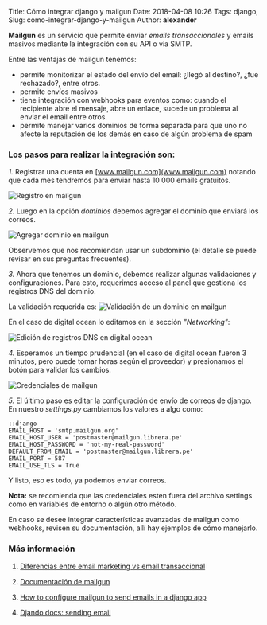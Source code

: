 Title: Cómo integrar django y mailgun
Date: 2018-04-08 10:26
Tags: django,
Slug: como-integrar-django-y-mailgun
Author: __alexander__

**Mailgun** es un servicio que permite enviar *emails transaccionales* y emails masivos mediante la integración con su API o via SMTP.

Entre las ventajas de mailgun tenemos:

- permite monitorizar el estado del envío del email: ¿llegó al destino?, ¿fue rechazado?, entre otros.
- permite envíos masivos
- tiene integración con webhooks para eventos como: cuando el recipiente abre el mensaje, abre un enlace, sucede un problema al enviar el email entre otros.
- permite manejar varios dominios de forma separada para que uno no afecte la reputación de los demás en caso de algún problema de spam

### Los pasos para realizar la integración son:

*1.* Registrar una cuenta en [www.mailgun.com](www.mailgun.com) notando que cada mes tendremos para enviar hasta 10 000 emails gratuitos.

![Registro en mailgun][mailgun-registro]

*2.* Luego en la opción *dominios* debemos agregar el dominio que enviará los correos.

![Agregar dominio en mailgun][mailgun-dominio]

Observemos que nos recomiendan usar un subdominio (el detalle se puede revisar en sus preguntas frecuentes).

*3.* Ahora que tenemos un dominio, debemos realizar algunas validaciones y configuraciones. Para esto, requerimos acceso al panel que gestiona los registros DNS del dominio.

La validación requerida es:
![Validación de un dominio en mailgun][mailgun-validar-dominio]

En el caso de digital ocean lo editamos en la sección *"Networking"*:

![Edición de registros DNS en digital ocean][digital-ocean-dns]

*4.* Esperamos un tiempo prudencial (en el caso de digital ocean fueron 3 minutos, pero puede tomar horas según el proveedor) y presionamos el botón para validar los cambios.

![Credenciales de mailgun][mailgun-credenciales]

*5.* El último paso es editar la configuración de envío de correos de django. En nuestro *settings.py* cambiamos los valores a algo como:

~~~
::django
EMAIL_HOST = 'smtp.mailgun.org'
EMAIL_HOST_USER = 'postmaster@mailgun.librera.pe'
EMAIL_HOST_PASSWORD = 'not-my-real-password'
DEFAULT_FROM_EMAIL = 'postmaster@mailgun.librera.pe'
EMAIL_PORT = 587
EMAIL_USE_TLS = True
~~~

Y listo, eso es todo, ya podemos enviar correos.

**Nota:** se recomienda que las credenciales esten fuera del archivo settings como en variables de entorno o algún otro método.

En caso se desee integrar características avanzadas de mailgun como 
webhooks, revisen su documentación, allí hay ejemplos de cómo manejarlo.

### Más información

1. [Diferencias entre email marketing vs email transaccional][email-marketing-transaccional]

2. [Documentación de mailgun][mailgun-docs]

3. [How to configure mailgun to send emails in a django app][mailgun-django]

4. [Djando docs: sending email][django-docs]

[email-marketing-transaccional]: https://www.40defiebre.com/diferencias-email-marketing-vs-email-transaccional/
[mailgun-docs]: https://documentation.mailgun.com/en/latest/
[mailgun-django]: https://simpleisbetterthancomplex.com/tutorial/2017/05/27/how-to-configure-mailgun-to-send-emails-in-a-django-app.html
[django-docs]: https://docs.djangoproject.com/en/2.0/topics/email/

[mailgun-registro]: pictures/mailgun-registro.png 'Registro en mailgun'
[mailgun-dominio]: pictures/mailgun-dominio.png 'Dominio en mailgun'
[mailgun-validar-dominio]: pictures/mailgun-validar-dominio.png 'Validación de un dominio en mailgun'
[digital-ocean-dns]: pictures/digital-ocean-dns.png 'Edición de registros DNS en digital ocean'
[mailgun-credenciales]: pictures/mailgun-dominio-validado.png 'Credenciales de mailgun'